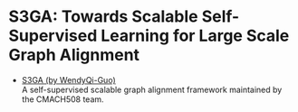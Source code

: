 # S3GA: Towards Scalable Self-Supervised Learning for Large Scale Graph Alignment
- [S3GA (by WendyQi-Guo)](https://github.com/WendyQi-Guo/S3GA)  
  A self-supervised scalable graph alignment framework maintained by the CMACH508 team.
